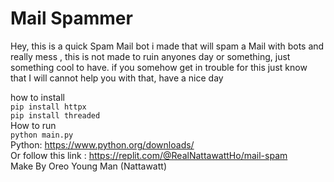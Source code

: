 # Mail Spammer
 Hey, this is a quick Spam Mail bot i made that will spam a Mail with bots and really mess , this is not made to ruin anyones day or something, just something cool to have. if you somehow get in trouble for this just know that I will cannot help you with that, have a nice day

how to install<br>
```pip install httpx```<br>
```pip install threaded```<br>
How to run<br>
```python main.py```<br>
Python: https://www.python.org/downloads/<br>
Or follow this link : https://replit.com/@RealNattawattHo/mail-spam<br>
Make By Oreo Young Man (Nattawatt)
